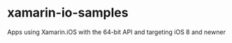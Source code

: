 xamarin-io-samples
==================

Apps using Xamarin.iOS with the 64-bit API and targeting iOS 8 and newner
